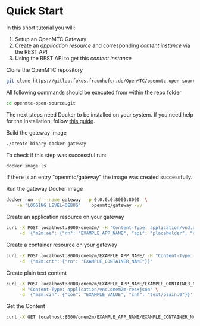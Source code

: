 # Quick Start

In this short tutorial you will:

1. Setup an OpenMTC Gateway
2. Create an *application resource* and corresponding  *content instance* via the REST API
3. Using the REST API to get this *content instance*

Clone the OpenMTC repository
```sh
git clone https://gitlab.fokus.fraunhofer.de/OpenMTC/openmtc-open-source openmtc-open-source.git
```

All following commands should be executed from within the repo folder
```sh
cd openmtc-open-source.git
```

The next steps need Docker to be installed on your system. If you need help for
the installation, follow [this guide](various.md).  
  
Build the gateway Image
```sh
./create-binary-docker gateway
```

To check if this step was successful run:

```sh
docker image ls
```

If there is an entry "openmtc/gateway" the image was created successfully.  

Run the gateway Docker image
```sh
docker run -d --name gateway  -p 0.0.0.0:8000:8000  \
    -e "LOGGING_LEVEL=DEBUG"    openmtc/gateway -vv
```

Create an application resource on your gateway
```sh
curl -X POST localhost:8000/onem2m/ -H "Content-Type: application/vnd.onem2m-res+json" \
     -d '{"m2m:ae": {"rn": "EXAMPLE_APP_NAME", "api": "placeholder", "rr": "TRUE"}}'
```

Create a container resource on your gateway

```sh
curl -X POST localhost:8000/onem2m/EXAMPLE_APP_NAME/ -H "Content-Type: application/vnd.onem2m-res+json" \
     -d '{"m2m:cnt": {"rn": "EXAMPLE_CONTAINER_NAME"}}'
```

Create plain text content

```sh
curl -X POST localhost:8000/onem2m/EXAMPLE_APP_NAME/EXAMPLE_CONTAINER_NAME/ \
     -H "Content-Type: application/vnd.onem2m-res+json" \
     -d '{"m2m:cin": {"con": "EXAMPLE_VALUE", "cnf": "text/plain:0"}}'
```

Get the Content
```sh
curl -X GET localhost:8000/onem2m/EXAMPLE_APP_NAME/EXAMPLE_CONTAINER_NAME/latest
```

